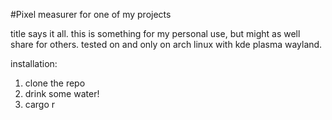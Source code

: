 #Pixel measurer for one of my projects

title says it all. this is something for my personal use, but might as well share for others. 
tested on and only on arch linux with kde plasma wayland.

installation:
1. clone the repo
2. drink some water!
3. cargo r

